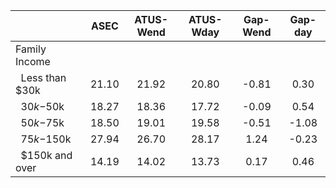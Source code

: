 
|                      |         ASEC |    ATUS-Wend |    ATUS-Wday |     Gap-Wend |      Gap-day |
| -------------------- | :----------: | :----------: | :----------: | :----------: | :----------: |
| Family Income        |              |              |              |              |              |
| &nbsp;&nbsp;Less than $30k |        21.10 |        21.92 |        20.80 |        -0.81 |         0.30 |
| &nbsp;&nbsp;$30k-$50k |        18.27 |        18.36 |        17.72 |        -0.09 |         0.54 |
| &nbsp;&nbsp;$50k-$75k |        18.50 |        19.01 |        19.58 |        -0.51 |        -1.08 |
| &nbsp;&nbsp;$75k-$150k |        27.94 |        26.70 |        28.17 |         1.24 |        -0.23 |
| &nbsp;&nbsp;$150k and over |        14.19 |        14.02 |        13.73 |         0.17 |         0.46 |


